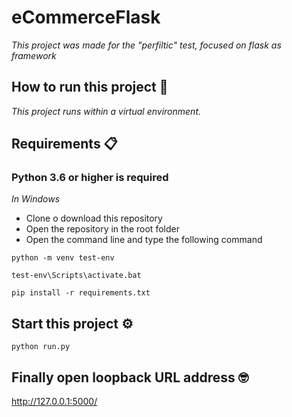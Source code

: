 # eCommerceFlask

_This project was made for the "perfiltic" test, focused on flask as framework_

## How to run this project 🚀

_This project runs within a virtual environment._

## Requirements 📋

### Python 3.6 or higher is required
_In Windows_
* Clone o download this repository
* Open the repository  in the root folder
* Open the command line and type the following command

```
python -m venv test-env
```
```
test-env\Scripts\activate.bat
```
```
pip install -r requirements.txt
```

## Start this project ⚙️

```
python run.py
```

## Finally open loopback URL address  🤓

http://127.0.0.1:5000/
